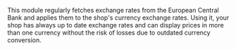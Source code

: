 This module regularly fetches exchange rates from the European Central Bank and applies them to the shop's currency exchange rates. Using it, your shop has always up to date exchange rates and can display prices in more than one currency without the risk of losses due to outdated currency conversion.
